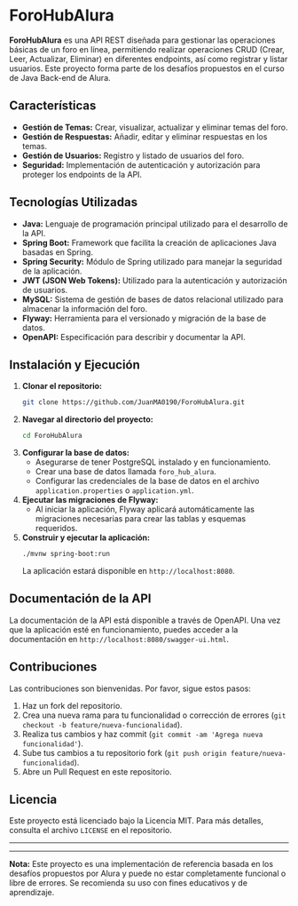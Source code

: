 
# ForoHubAlura

**ForoHubAlura** es una API REST diseñada para gestionar las operaciones básicas de un foro en línea, permitiendo realizar operaciones CRUD (Crear, Leer, Actualizar, Eliminar) en diferentes endpoints, así como registrar y listar usuarios. Este proyecto forma parte de los desafíos propuestos en el curso de Java Back-end de Alura.

## Características

- **Gestión de Temas:** Crear, visualizar, actualizar y eliminar temas del foro.
- **Gestión de Respuestas:** Añadir, editar y eliminar respuestas en los temas.
- **Gestión de Usuarios:** Registro y listado de usuarios del foro.
- **Seguridad:** Implementación de autenticación y autorización para proteger los endpoints de la API.

## Tecnologías Utilizadas

- **Java:** Lenguaje de programación principal utilizado para el desarrollo de la API.
- **Spring Boot:** Framework que facilita la creación de aplicaciones Java basadas en Spring.
- **Spring Security:** Módulo de Spring utilizado para manejar la seguridad de la aplicación.
- **JWT (JSON Web Tokens):** Utilizado para la autenticación y autorización de usuarios.
- **MySQL:** Sistema de gestión de bases de datos relacional utilizado para almacenar la información del foro.
- **Flyway:** Herramienta para el versionado y migración de la base de datos.
- **OpenAPI:** Especificación para describir y documentar la API.

## Instalación y Ejecución

1. **Clonar el repositorio:**
   ```bash
   git clone https://github.com/JuanMA0190/ForoHubAlura.git
   ```
2. **Navegar al directorio del proyecto:**
   ```bash
   cd ForoHubAlura
   ```
3. **Configurar la base de datos:**
   - Asegurarse de tener PostgreSQL instalado y en funcionamiento.
   - Crear una base de datos llamada `foro_hub_alura`.
   - Configurar las credenciales de la base de datos en el archivo `application.properties` o `application.yml`.
4. **Ejecutar las migraciones de Flyway:**
   - Al iniciar la aplicación, Flyway aplicará automáticamente las migraciones necesarias para crear las tablas y esquemas requeridos.
5. **Construir y ejecutar la aplicación:**
   ```bash
   ./mvnw spring-boot:run
   ```
   La aplicación estará disponible en `http://localhost:8080`.

## Documentación de la API

La documentación de la API está disponible a través de OpenAPI. Una vez que la aplicación esté en funcionamiento, puedes acceder a la documentación en `http://localhost:8080/swagger-ui.html`.

## Contribuciones

Las contribuciones son bienvenidas. Por favor, sigue estos pasos:

1. Haz un fork del repositorio.
2. Crea una nueva rama para tu funcionalidad o corrección de errores (`git checkout -b feature/nueva-funcionalidad`).
3. Realiza tus cambios y haz commit (`git commit -am 'Agrega nueva funcionalidad'`).
4. Sube tus cambios a tu repositorio fork (`git push origin feature/nueva-funcionalidad`).
5. Abre un Pull Request en este repositorio.

## Licencia

Este proyecto está licenciado bajo la Licencia MIT. Para más detalles, consulta el archivo `LICENSE` en el repositorio.

---

---

**Nota:** Este proyecto es una implementación de referencia basada en los desafíos propuestos por Alura y puede no estar completamente funcional o libre de errores. Se recomienda su uso con fines educativos y de aprendizaje.
